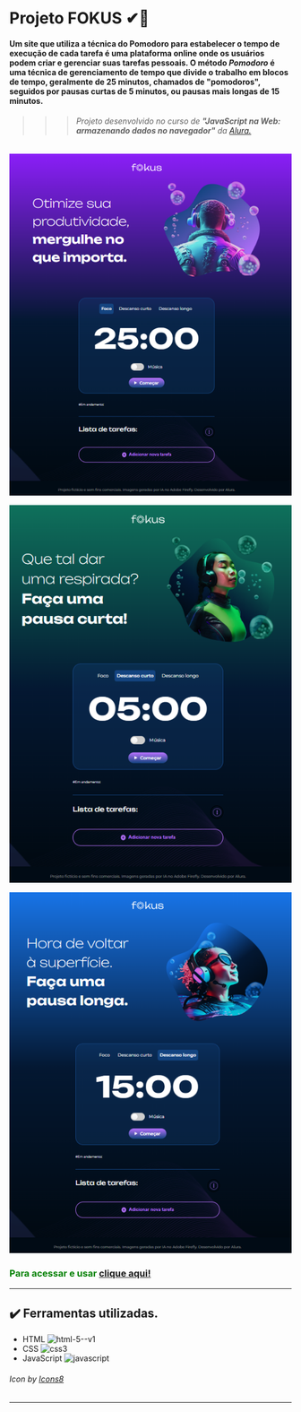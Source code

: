 # Projeto FOKUS ✔🚀

#### Um site que utiliza a técnica do **Pomodoro** para estabelecer o tempo de execução de cada tarefa é uma plataforma online onde os usuários podem criar e gerenciar suas tarefas pessoais. O método *Pomodoro* é uma técnica de gerenciamento de tempo que divide o trabalho em blocos de tempo, geralmente de 25 minutos, chamados de "pomodoros", seguidos por pausas curtas de 5 minutos, ou pausas mais longas de 15 minutos.

>>> ###### Projeto desenvolvido no curso de **"JavaScript na Web: armazenando dados no navegador"** da [_Alura._](https://alura.com.br)


![Imagem do site no modo foco](https://raw.githubusercontent.com/DaissaMatias/Fokus-Pomodoro/main/imagens/Fokus1.png "Imagem do site - Modo Foco")

![Imagem do site no modo Descanso curto](https://raw.githubusercontent.com/DaissaMatias/Fokus-Pomodoro/main/imagens/Fokus2.png "Imagem do site - Modo Descanso Curto")

![Imagem do site no modo Descanso Longo](https://raw.githubusercontent.com/DaissaMatias/Fokus-Pomodoro/main/imagens/fokus3.png "Imagem do site - Modo Descanso Longo")

### <span style="color:green">Para acessar e usar </span> [clique aqui!](https://fokus-pomodoro-mu.vercel.app)
---
## ✔️ Ferramentas utilizadas.

* HTML <img width="25" height="25" src="https://img.icons8.com/color/48/html-5--v1.png" alt="html-5--v1"/>
* CSS  <img width="25" height="25" src="https://img.icons8.com/color/48/css3.png" alt="css3"/>
* JavaScript <img width="25" height="25" src="https://img.icons8.com/pulsar-color/25/javascript.png" alt="javascript"/>

###### <a> Icon by <a href="https://icons8.com">Icons8</a> ###### 

---
